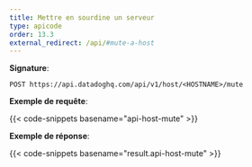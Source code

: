 ```yaml
---
title: Mettre en sourdine un serveur
type: apicode
order: 13.3
external_redirect: /api/#mute-a-host
---
```


**Signature**:

`POST https://api.datadoghq.com/api/v1/host/<HOSTNAME>/mute`

**Exemple de requête**:

{{< code-snippets basename="api-host-mute" >}}

**Exemple de réponse**:

{{< code-snippets basename="result.api-host-mute" >}}
